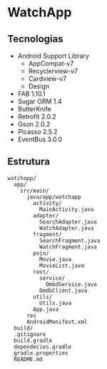 # WatchApp

## Tecnologias

- Android Support Library
  - AppCompat-v7
  - Recyclerview-v7
  - Cardview-v7
  - Design
- FAB 1.10.1
- Sugar ORM 1.4
- ButterKnife
- Retrofit 2.0.2
- Gson 2.0.2
- Picasso 2.5.2
- EventBus 3.0.0


## Estrutura

```
watchapp/
  app/
    src/main/
      java/app/watchapp
        activity/
          MainActivity.java
        adapter/
          SearchAdapter.java
          WatchAdapter.java
        fragment/
          SearchFragment.java
          WatchFragment.java
        pojo/
          Movie.java
          MovieList.java
        rest/
          service/
            OmbdService.java
          OmdbClient.java
        utils/
          Utils.java
        App.java
      res
      AndroidManifest.xml
  build/
  .gitignore
  build.gradle
  dependecies.gradle
  gradle.properties
  README.md
```
